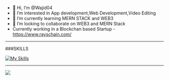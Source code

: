 - 👋 Hi, I’m @Wajid04
- 👀 I’m interested in App development,Web Development,Video Editing
- 🌱 I’m currently learning MERN STACK and WEB3 
- 💞️ I’m looking to collaborate on WEB3 and MERN Stack
- Currently working in a Blockchan based Startup
-https://www.rayschain.com/

<hr/>

###SKILLS

[![My Skills](https://skillicons.dev/icons?i=js,html,css,c,cpp,git,github,java,mongodb,mysql,nextjs,react,nodejs)](https://skillicons.dev)

<hr/>

![](http://github-profile-summary-cards.vercel.app/api/cards/profile-details?username=Wajid04&theme=nord_dark)
